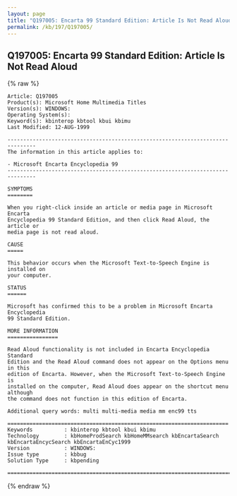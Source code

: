 ```yaml
---
layout: page
title: "Q197005: Encarta 99 Standard Edition: Article Is Not Read Aloud"
permalink: /kb/197/Q197005/
---
```


## Q197005: Encarta 99 Standard Edition: Article Is Not Read Aloud

{% raw %}

	Article: Q197005
	Product(s): Microsoft Home Multimedia Titles
	Version(s): WINDOWS:
	Operating System(s): 
	Keyword(s): kbinterop kbtool kbui kbimu
	Last Modified: 12-AUG-1999
	
	-------------------------------------------------------------------------------
	The information in this article applies to:
	
	- Microsoft Encarta Encyclopedia 99 
	-------------------------------------------------------------------------------
	
	SYMPTOMS
	========
	
	When you right-click inside an article or media page in Microsoft Encarta
	Encyclopedia 99 Standard Edition, and then click Read Aloud, the article or
	media page is not read aloud.
	
	CAUSE
	=====
	
	This behavior occurs when the Microsoft Text-to-Speech Engine is installed on
	your computer.
	
	STATUS
	======
	
	Microsoft has confirmed this to be a problem in Microsoft Encarta Encyclopedia
	99 Standard Edition.
	
	MORE INFORMATION
	================
	
	Read Aloud functionality is not included in Encarta Encyclopedia Standard
	Edition and the Read Aloud command does not appear on the Options menu in this
	edition of Encarta. However, when the Microsoft Text-to-Speech Engine is
	installed on the computer, Read Aloud does appear on the shortcut menu although
	the command does not function in this edition of Encarta.
	
	Additional query words: multi multi-media media mm enc99 tts
	
	======================================================================
	Keywords          : kbinterop kbtool kbui kbimu 
	Technology        : kbHomeProdSearch kbHomeMMsearch kbEncartaSearch kbEncartaEncycSearch kbEncartaEnCyc1999
	Version           : WINDOWS:
	Issue type        : kbbug
	Solution Type     : kbpending
	
	=============================================================================
	

{% endraw %}

